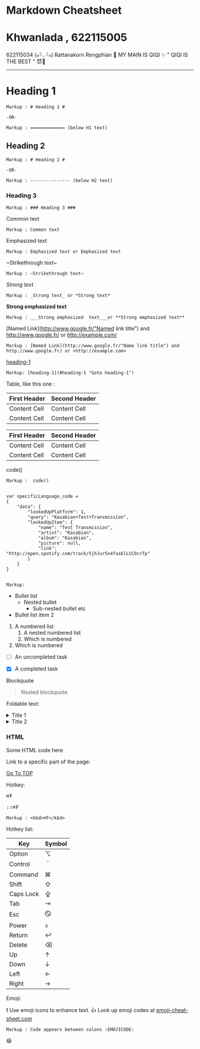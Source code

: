 Markdown Cheatsheet<a name="TOP"></a>
===================

# Khwanlada , 622115005 #

622115034 (๑･ิ◡･ิ๑)
Rattanakorn Rengphian :speech_balloon:
MY MAIN IS QIQI :sparkles:
" QIQI IS THE BEST " :smiling_imp::blue_heart:


- - - - 
# Heading 1 #

    Markup : # Heading 1 #

    -OR-

    Markup : ============= (below H1 text)

## Heading 2 ##

    Markup : # Heading 2 #

    -OR-

    Markup : --------------- (below H2 text)

### Heading 3 ###

    Markup : ### Heading 3 ###

Common text

    Markup : Common text

Emphasized text

    Markup : Emphasized text or Emphasized text

~Strikethrough text~

    Markup : ~Strikethrough text~

_Strong text_

    Markup : _Strong text_ or *Strong text*

__Strong emphasized  text__

    Markup : ___Strong emphasized  text___or **Strong emphasized text**

[Named Link](http://www.google.fr/"Named link title") and http://www.google.fr/
or <http://example.com/>

    Markup : [Named Link](http://www.google.fr/"Name link title") and
    http://www.google.fr/ or <http://example.com>

[heading-1](#heading-1 "Goto heading-1")

    Markup: [heading-1](#heading-1 "Goto heading-1")

 Table, like this one :

 First Header  | Second Header
 ------------- | -------------
 Content Cell  | Content Cell
 Content Cell  | Content Cell



 First Header  | Second Header
 ------------- | -------------
 Content Cell  | Content Cell
 Content Cell  | Content Cell



code()


    Markup :  code()


    var specificLanguage_code =
    {
        "data": {
            "lookedUpPlatform": 1,
            "query": "Kasabian+Test+Transmission",
            "lookedUpItem": {
                "name": "Test Transmission",
                "artist": "Kasabian",
                "album": "Kasabian",
                "picture": null,
                "link": "http://open.spotify.com/track/5jhJur5n4fasblLSCOcrTp"
            }
        }
    }


    Markup:
           

* Bullet list
    * Nested bullet
        * Sub-nested bullet etc
* Bullet list item 2
1. A numbered list
    1. A nested numbered list
    2. Which is numbered
2. Which is numbered


- [ ] An uncompleted task
- [x] A completed task


Blockquote
> Nested blockquote


Foldable text:

<details>
    <summary>Title 1</summary>
    <p>Content 1 Content 1 Content 1 Content 1 Content 1</p>
</details>
<details>
    <summary>Title 2</summary>
    <p>Content 2 Content 2 Content 2 Content 2 Content 2</p>
</details>


<h3>HTML</h3>
<p>Some HTML code here</p>


Link to a specific part of the page:

[Go To TOP](#TOP)

Hotkey:

<kbd>⌘F</kbd>

<kbd>:⇧⌘F</kbd>

    Markup : <kbd>⌘F</kbd>

Hotkey list:

| Key | Symbol |
| --- | --- |
| Option | ⌥ |
| Control | ＾ |
| Command | ⌘ |
| Shift | ⇧ |
| Caps Lock | ⇪ |
| Tab | ⇥ |
| Esc | 🛇 |
| Power | ⌽‌ |
| Return | :leftwards_arrow_with_hook: |
| Delete | ⌫ |
| Up | ↑ |
| Down | ↓ |
| Left | ← |
| Right | → |

Emoji:

:exclamation: Use emoji icons to enhance text. 👍 Look up emoji codes at 
[emoji-cheat-sheet.com](http://emoji-cheat-sheet.com/)


    Markup : Code appears between colons :EMOJICODE:

:mask: